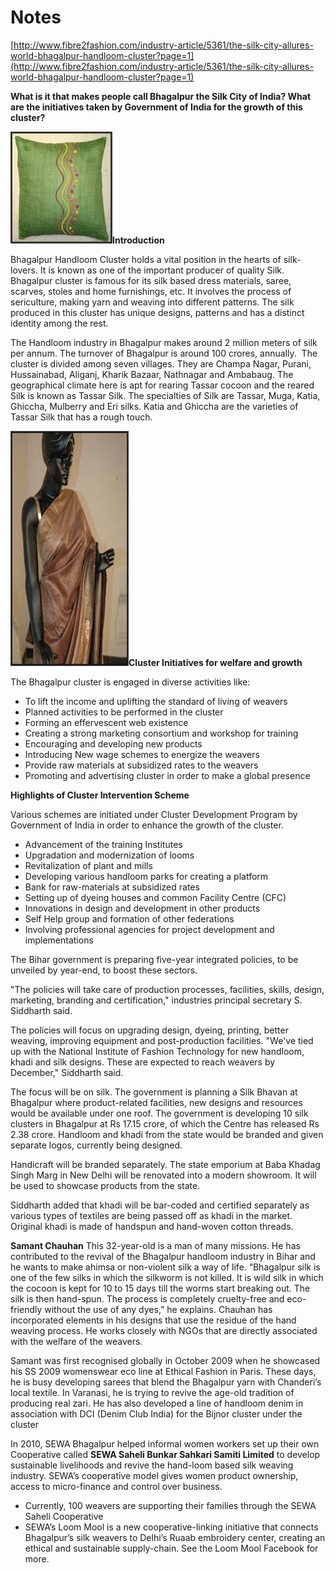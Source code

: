 # Notes

[http://www.fibre2fashion.com/industry-article/5361/the-silk-city-allures-world-bhagalpur-handloom-cluster?page=1](http://www.fibre2fashion.com/industry-article/5361/the-silk-city-allures-world-bhagalpur-handloom-cluster?page=1)

**What is it that makes people call Bhagalpur the Silk City of India? What are the initiatives taken by Government of India for the growth of this cluster?**

![](../files/0b7c834c-72d7-47a7-8260-706a6a3dcfb0.jpeg)**Introduction**

  

Bhagalpur Handloom Cluster holds a vital position in the hearts of silk-lovers. It is known as one of the important producer of quality Silk. Bhagalpur cluster is famous for its silk based dress materials, saree, scarves, stoles and home furnishings, etc. It involves the process of sericulture, making yarn and weaving into different patterns. The silk produced in this cluster has unique designs, patterns and has a distinct identity among the rest.

  

The Handloom industry in Bhagalpur makes around 2 million meters of silk per annum. The turnover of Bhagalpur is around 100 crores, annually.  The cluster is divided among seven villages. They are Champa Nagar, Purani, Hussainabad, Aliganj, Kharik Bazaar, Nathnagar and Ambabaug. The geographical climate here is apt for rearing Tassar cocoon and the reared Silk is known as Tassar Silk. The specialties of Silk are Tassar, Muga, Katia, Ghiccha, Mulberry and Eri silks. Katia and Ghiccha are the varieties of Tassar Silk that has a rough touch.

  

![](../files/63c2e5f1-e66e-456e-b7a7-3012c67a064b.jpeg)**Cluster Initiatives for welfare and growth**

The Bhagalpur cluster is engaged in diverse activities like:

  

- To lift the income and uplifting the standard of living of weavers
- Planned activities to be performed in the cluster
- Forming an effervescent web existence
- Creating a strong marketing consortium and workshop for training
- Encouraging and developing new products
- Introducing New wage schemes to energize the weavers
- Provide raw materials at subsidized rates to the weavers
- Promoting and advertising cluster in order to make a global presence

  
**Highlights of Cluster Intervention Scheme**

  

Various schemes are initiated under Cluster Development Program by Government of India in order to enhance the growth of the cluster.

  

- Advancement of the training Institutes
- Upgradation and modernization of looms
- Revitalization of plant and mills
- Developing various handloom parks for creating a platform
- Bank for raw-materials at subsidized rates
- Setting up of dyeing houses and common Facility Centre (CFC)
- Innovations in design and development in other products
- Self Help group and formation of other federations
- Involving professional agencies for project development and implementations

  

  

  

  

  

  

  

  

The Bihar government is preparing five-year integrated policies, to be unveiled by year-end, to boost these sectors.

"The policies will take care of production processes, facilities, skills, design, marketing, branding and certification," industries principal secretary S. Siddharth said.

The policies will focus on upgrading design, dyeing, printing, better weaving, improving equipment and post-production facilities. "We've tied up with the National Institute of Fashion Technology for new handloom, khadi and silk designs. These are expected to reach weavers by December," Siddharth said.

The focus will be on silk. The government is planning a Silk Bhavan at Bhagalpur where product-related facilities, new designs and resources would be available under one roof. The government is developing 10 silk clusters in Bhagalpur at Rs 17.15 crore, of which the Centre has released Rs 2.38 crore. Handloom and khadi from the state would be branded and given separate logos, currently being designed.

Handicraft will be branded separately. The state emporium at Baba Khadag Singh Marg in New Delhi will be renovated into a modern showroom. It will be used to showcase products from the state.

Siddharth added that khadi will be bar-coded and certified separately as various types of textiles are being passed off as khadi in the market. Original khadi is made of handspun and hand-woven cotton threads.

  

  

  

**Samant Chauhan** This 32-year-old is a man of many missions. He has contributed to the revival of the Bhagalpur handloom industry in Bihar and he wants to make ahimsa or non-violent silk a way of life. “Bhagalpur silk is one of the few silks in which the silkworm is not killed. It is wild silk in which the cocoon is kept for 10 to 15 days till the worms start breaking out. The silk is then hand-spun. The process is completely cruelty-free and eco-friendly without the use of any dyes,” he explains. Chauhan has incorporated elements in his designs that use the residue of the hand weaving process. He works closely with NGOs that are directly associated with the welfare of the weavers.   
  

Samant was first recognised globally in October 2009 when he showcased his SS 2009 womenswear eco line at Ethical Fashion in Paris. These days, he is busy developing sarees that blend the Bhagalpur yarn with Chanderi’s local textile. In Varanasi, he is trying to revive the age-old tradition of producing real zari. He has also developed a line of handloom denim in association with DCI (Denim Club India) for the Bijnor cluster under the cluster 

  

  

In 2010, SEWA Bhagalpur helped informal women workers set up their own Cooperative called **SEWA Saheli Bunkar Sahkari Samiti Limited** to develop sustainable livelihoods and revive the hand-loom based silk weaving industry. SEWA’s cooperative model gives women product ownership, access to micro-finance and control over business.

- Currently, 100 weavers are supporting their families through the SEWA Saheli Cooperative
- SEWA’s Loom Mool is a new cooperative-linking initiative that connects Bhagalpur’s silk weavers to Delhi’s Ruaab embroidery center, creating an ethical and sustainable supply-chain. See the Loom Mool Facebook for more.